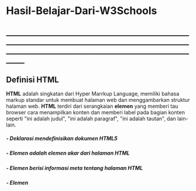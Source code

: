 # Hasil-Belajar-Dari-W3Schools
## ___________________________________________________________________________________________________________________________________________________________
## Definisi HTML
**HTML** adalah singkatan dari Hyper Marrkup Language, memiliki bahasa markup standar untuk membuat halaman web dan menggambarkan struktur halaman web. **HTML** terdiri dari serangkaian **elemen** yang memberi tau browser cara menampilkan konten dan memberi label pada bagian konten seperti "ini adalah judul", "ini adalah paragraf", "ini adalah tautan", dan lain-lain.
##### - Deklarasi <!DOCTYPE html> mendefinisikan dokumen HTML5
##### - Elemen <html> adalah elemen akar dari halaman HTML
##### - Elemen <head> berisi informasi meta tentang halaman HTML
##### - Elemen <title> menentukan judul untuk halaman HTML (yang ditampilkan di bilah judul browser atau di tab halaman)
##### - Elemen <body> mendefinisikan badan dokumen, dan merupakan wadah untuk semua konten yang terlihat, seperti judul, paragraf, gambar, hyperlink, tabel, daftar, dll.
##### - Elemen ini (<h1>) mendefinisikan judul besar
##### - Elemen ini <p> mendefinisikan sebuah paragraf
## Definisi Elemen HTML
Elemen HTML didefinisikan oleh tag awal, beberapa konten, dan tag akhir:
< tagname > Konten ada di sini... < /tagname >
